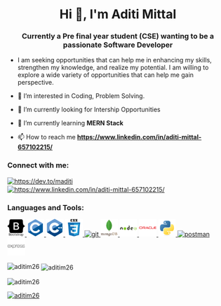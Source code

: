 <h1 align="center">Hi 👋, I'm Aditi Mittal</h1>
<h3 align="center">Currently a Pre final year student (CSE) wanting to be a passionate Software Developer</h3>

<!-- - I am currently a B.Tech student in my Pre Final Year (Computer Science and Engineering) -->
- I am seeking opportunities that can help me in enhancing my skills, strengthen my knowledge, and realize my potential. I am willing to explore a wide variety of opportunities that can help me gain perspective.
- 👀 I’m interested in Coding, Problem Solving.
- 🌱 I’m currently looking for Intership Opportunities
- 🌱 I’m currently learning **MERN Stack**

- 📫 How to reach me **https://www.linkedin.com/in/aditi-mittal-657102215/**

<h3 align="left">Connect with me:</h3>
<p align="left">
<a href="https://dev.to/maditi" target="blank"><img align="center" src="https://raw.githubusercontent.com/rahuldkjain/github-profile-readme-generator/master/src/images/icons/Social/devto.svg" alt="https://dev.to/maditi" height="30" width="40" /></a>
<a href="https://linkedin.com/in/aditi-mittal-657102215/" target="blank"><img align="center" src="https://raw.githubusercontent.com/rahuldkjain/github-profile-readme-generator/master/src/images/icons/Social/linked-in-alt.svg" alt="https://www.linkedin.com/in/aditi-mittal-657102215/" height="30" width="40" /></a>
</p>

<h3 align="left">Languages and Tools:</h3>
<p align="left"> <a href="https://getbootstrap.com" target="_blank" rel="noreferrer"> <img src="https://raw.githubusercontent.com/devicons/devicon/master/icons/bootstrap/bootstrap-plain-wordmark.svg" alt="bootstrap" width="40" height="40"/> </a> <a href="https://www.cprogramming.com/" target="_blank" rel="noreferrer"> <img src="https://raw.githubusercontent.com/devicons/devicon/master/icons/c/c-original.svg" alt="c" width="40" height="40"/> </a> <a href="https://www.w3schools.com/cpp/" target="_blank" rel="noreferrer"> <img src="https://raw.githubusercontent.com/devicons/devicon/master/icons/cplusplus/cplusplus-original.svg" alt="cplusplus" width="40" height="40"/> </a> <a href="https://www.w3schools.com/css/" target="_blank" rel="noreferrer"> <img src="https://raw.githubusercontent.com/devicons/devicon/master/icons/css3/css3-original-wordmark.svg" alt="css3" width="40" height="40"/> </a> <a href="https://git-scm.com/" target="_blank" rel="noreferrer"> <img src="https://www.vectorlogo.zone/logos/git-scm/git-scm-icon.svg" alt="git" width="40" height="40"/> </a> <a href="https://www.mongodb.com/" target="_blank" rel="noreferrer"> <img src="https://raw.githubusercontent.com/devicons/devicon/master/icons/mongodb/mongodb-original-wordmark.svg" alt="mongodb" width="40" height="40"/> </a> <a href="https://nodejs.org" target="_blank" rel="noreferrer"> <img src="https://raw.githubusercontent.com/devicons/devicon/master/icons/nodejs/nodejs-original-wordmark.svg" alt="nodejs" width="40" height="40"/> </a> <a href="https://www.oracle.com/" target="_blank" rel="noreferrer"> <img src="https://raw.githubusercontent.com/devicons/devicon/master/icons/oracle/oracle-original.svg" alt="oracle" width="40" height="40"/> </a> <a href="https://www.python.org" target="_blank" rel="noreferrer"> <img src="https://raw.githubusercontent.com/devicons/devicon/master/icons/python/python-original.svg" alt="python" width="40" height="40"/> </a><a href="https://postman.com" target="_blank" rel="noreferrer"> <img src="https://www.vectorlogo.zone/logos/getpostman/getpostman-icon.svg" alt="postman" width="40" height="40"/> </a> <a href="https://expressjs.com" target="_blank" rel="noreferrer"> <img src="https://raw.githubusercontent.com/devicons/devicon/master/icons/express/express-original-wordmark.svg" alt="express" width="40" height="40"/> </a></p>

<p><img align="left" src="https://github-readme-stats.vercel.app/api/top-langs?username=aditim26&show_icons=true&locale=en&layout=compact" alt="aditim26" /></p>

<p>&nbsp;<img align="center" src="https://github-readme-stats.vercel.app/api?username=aditim26&show_icons=true&locale=en" alt="aditim26" /></p>

<p><img align="center" src="https://github-readme-streak-stats.herokuapp.com/?user=aditim26&" alt="aditim26" /></p>


<p align="left"> <a href="https://github.com/ryo-ma/github-profile-trophy"><img src="https://github-profile-trophy.vercel.app/?username=aditim26" alt="aditim26" /></a> </p>

<!-- ![HTML5](https://img.shields.io/badge/-HTML5-E34F26?style=flat-square&logo=html5&logoColor=white)
![Python](https://img.shields.io/badge/-Python-black?style=flat-square&logo=Python)
![C++](https://img.shields.io/badge/-C++-00599C?style=flat-square&logo=c)
![CSS3](https://img.shields.io/badge/-CSS3-1572B6?style=flat-square&logo=css3)
![Bootstrap](https://img.shields.io/badge/-Bootstrap-563D7C?style=flat-square&logo=bootstrap)
![MySQL](https://img.shields.io/badge/-MySQL-black?style=flat-square&logo=mysql)

# Projects
- Live Weather App (HTML, CSS, JavaScript) https://github.com/aditim26/weather-application
- Spam SMS Detection (Data Analysis Project) https://github.com/aditim26/Spam-SMS-Detection
- Microsoft Engage Project https://github.com/aditim26/Microsoft-Engage-2022 -->

